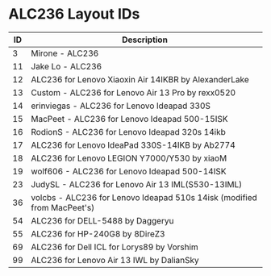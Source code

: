 # ALC236 Layout IDs

| ID | Description |
|---|---|
| 3 | Mirone - ALC236 |
| 11 | Jake Lo - ALC236 |
| 12 | ALC236 for Lenovo Xiaoxin Air 14IKBR by AlexanderLake |
| 13 | Custom - ALC236 for Lenovo Air 13 Pro by rexx0520 |
| 14 | erinviegas - ALC236 for Lenovo Ideapad 330S |
| 15 | MacPeet - ALC236 for Lenovo Ideapad 500-15ISK |
| 16 | RodionS - ALC236 for Lenovo Ideapad 320s 14ikb |
| 17 | ALC236 for Lenovo IdeaPad 330S-14IKB by Ab2774 |
| 18 | ALC236 for Lenovo LEGION Y7000/Y530 by xiaoM |
| 19 | wolf606 - ALC236 for Lenovo Ideapad 500-14ISK |
| 23 | JudySL - ALC236 for Lenovo Air 13 IML(S530-13IML) |
| 36 | volcbs - ALC236 for Lenovo Ideapad 510s 14isk (modified from MacPeet's) |
| 54 | ALC236 for DELL-5488 by Daggeryu |
| 55 | ALC236 for HP-240G8 by 8DireZ3 |
| 69 | ALC236 for Dell ICL for Lorys89 by Vorshim |
| 99 | ALC236 for Lenovo Air 13 IWL by DalianSky |
